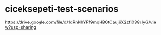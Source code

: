 # ciceksepeti-test-scenarios

https://drive.google.com/file/d/1dRnNhYFf9mqHB0tCauj6X2zfl038clyG/view?usp=sharing

